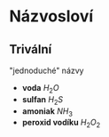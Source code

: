 # Názvosloví
## Trivální
"jednoduché" názvy

- **voda** $H_2O$
- **sulfan** $H_2S$
- **amoniak** $NH_3$
- **peroxid vodíku** $H_2O_2$